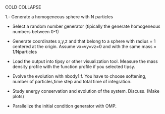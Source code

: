 COLD COLLAPSE

1.- Generate a homogeneous sphere with N particles

- Select a random number generator (tipically the generate homogeneous numbers
between 0-1)

-  Generate coordinates x,y,z and that belong to a sphere with radius = 1 centered at the
origin. Assume vx=vy=vz=0 and with the same mass = 1/Nparticles

- Load the output into tipsy or other visualization tool. Measure the mass density profile
with the function profile if you selected tipsy.

- Evolve the evolution with nbody1.f. You have to choose softening, number of
particles,time step and total time of integration.

- Study energy conservation and evolution of the system. Discuss. (Make plots)

- Parallelize the initial condition generator with OMP.
